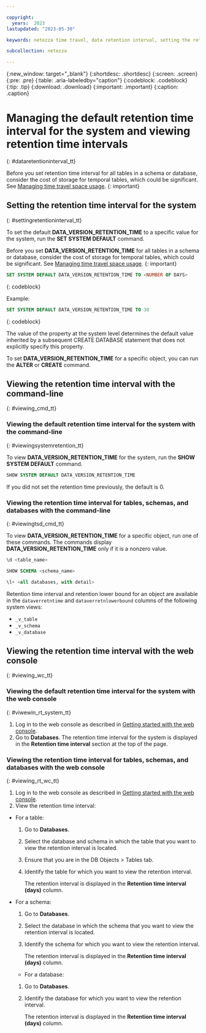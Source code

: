 ```yaml
---

copyright:
  years:  2023
lastupdated: "2023-05-30"

keywords: netezza time travel, data retention interval, setting the retention interval, changing the retention interval

subcollection: netezza

---
```


{:new_window: target="_blank"}
{:shortdesc: .shortdesc}
{:screen: .screen}
{:pre: .pre}
{:table: .aria-labeledby="caption"}
{:codeblock: .codeblock}
{:tip: .tip}
{:download: .download}
{:important: .important}
{:caption: .caption}

# Managing the default retention time interval for the system and viewing retention time intervals
{: #dataretentioninterval_tt}

Before you set retention time interval for all tables in a schema or database, consider the cost of storage for temporal tables, which could be significant. See [Managing time travel space usage](docs/netezza?topic=netezza-managing_tt).
{: important}

## Setting the retention time interval for the system
{: #settingretentioninterval_tt}

To set the default **DATA_VERSION_RETENTION_TIME** to a specific value for the system, run the **SET SYSTEM DEFAULT** command.

Before you set **DATA_VERSION_RETENTION_TIME** for all tables in a schema or database, consider the cost of storage for temporal tables, which could be significant. See [Managing time travel space usage](/docs/netezza?topic=netezza-managing_tt).
{: important}

```sql
SET SYSTEM DEFAULT DATA_VERSION_RETENTION_TIME TO <NUMBER OF DAYS>
```
{: codeblock}

Example:

```sql
SET SYSTEM DEFAULT DATA_VERSION_RETENTION_TIME TO 30
```
{: codeblock}

The value of the property at the system level determines the default value inherited by a subsequent CREATE DATABASE statement that does not explicitly specify this property.

To set **DATA_VERSION_RETENTION_TIME** for a specific object, you can run the **ALTER** or **CREATE** command.

## Viewing the retention time interval with the command-line
{: #viewing_cmd_tt}

### Viewing the default retention time interval for the system with the command-line
{: #viewingsystemretention_tt}

To view **DATA_VERSION_RETENTION_TIME** for the system, run the **SHOW SYSTEM DEFAULT** command.

```sql
SHOW SYSTEM DEFAULT DATA_VERSION_RETENTION_TIME
```

If you did not set the retention time previously, the default is 0.

### Viewing the retention time interval for tables, schemas, and databases with the command-line
{: #viewingtsd_cmd_tt}

To view **DATA_VERSION_RETENTION_TIME** for a specific object, run one of these commands. The commands display **DATA_VERSION_RETENTION_TIME** only if it is a nonzero value.

```sql
\d <table_name>
```

```sql
SHOW SCHEMA <schema_name>
```

```sql
\l+ <all databases, with detail>
```

Retention time interval and retention lower bound for an object are available in the `dataverretntime` and `dataverretnlowerbound` columns of the following system views:

- `_v_table`
- `_v_schema`
- `_v_database`

## Viewing the retention time interval with the web console
{: #viewing_wc_tt}

### Viewing the default retention time interval for the system with the web console
{: #viwewin_rt_system_tt}

1. Log in to the web console as described in [Getting started with the web console](/docs/netezza?topic=netezza-getstarted-console).
1. Go to **Databases**.
   The retention time interval for the system is displayed in the **Retention time interval** section at the top of the page.

### Viewing the retention time interval for tables, schemas, and databases with the web console
{: #viewing_rt_wc_tt}

1. Log in to the web console as described in [Getting started with the web console](/docs/netezza?topic=netezza-getstarted-console).
1. View the retention time interval:

  - For a table:  

    1. Go to **Databases**.
    1. Select the database and schema in which the table that you want to view the retention interval is located.
    1. Ensure that you are in the DB Objects > Tables tab.
    1. Identify the table for which you want to view the retention interval.
    
       The retention interval is displayed in the **Retention time interval (days)** column. 

  - For a schema:
    
    1. Go to **Databases**.
    1. Select the database in which the schema that you want to view the retention interval is located.
    1. Identify the schema for which you want to view the retention interval.
    
       The retention interval is displayed in the **Retention time interval (days)** column. 

    - For a database:
    
    1. Go to **Databases**.
    1. Identify the database for which you want to view the retention interval.
    
       The retention interval is displayed in the **Retention time interval (days)** column. 

